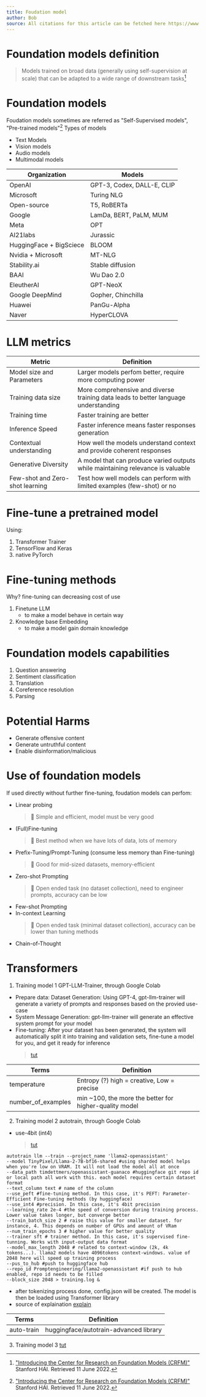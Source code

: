 ```yaml
---
title: Foudation model
author: Bob
source: All citations for this article can be fetched here https://www.youtube.com/watch?v=YzyBSDn3OQU
---
```


# Foundation models definition
> Models trained on broad data (generally using self-supervision at scale) that can be adapted to a wide range of downstream tasks[^1]
# Foundation models
Foudation models sometimes are referred as "Self-Supervised models", "Pre-trained models"[^1]
Types of models
- Text Models
- Vision models
- Audio models
- Multimodal models

| Organization | Models |
|---|---|
| OpenAI | GPT-3, Codex, DALL-E, CLIP |
| Microsoft | Turing NLG |
| Open-source | T5, RoBERTa |
| Google | LamDa, BERT, PaLM, MUM |
| Meta | OPT |
| AI21labs | Jurassic |
| HuggingFace + BigSciece | BLOOM |
| Nvidia + Microsoft | MT-NLG |
| Stability.ai | Stable diffusion |
| BAAI | Wu Dao 2.0 |
| EleutherAI | GPT-NeoX |
| Google DeepMind | Gopher, Chinchilla |
| Huawei | PanGu-Alpha |
| Naver | HyperCLOVA |
# LLM metrics
| Metric | Definition |
| --- | --- |
| Model size and Parameters | Larger models perfom better, require more computing power |
| Training data size | More comprehensive and diverse training data leads to better language understanding |
| Training time | Faster training are better |
| Inference Speed | Faster inference means faster responses generation |
| Contextual understanding | How well the models understand context and provide coherent responses |
| Generative Diversity | A model that can produce varied outputs while maintaining relevance is valuable |
| Few-shot and Zero-shot learning | Test how well models can perform with limited examples (few-shot) or no
# Fine-tune a pretrained model
Using:
1. Transformer Trainer
3. TensorFlow and Keras
4. native PyTorch
   
# Fine-tuning methods
Why? fine-tuning can decreasing cost of use
1. Finetune LLM
   - to make a model behave in certain way  
2. Knowledge base Embedding
   - to make a model gain domain knowledge

# Foundation models capabilities
1. Question answering
2. Sentiment classification
3. Translation
4. Coreference resolution
5. Parsing
   
# Potential Harms
- Generate offensive content
- Generate untruthful content
- Enable disinformation/malicious
  
# Use of foundation models
If used directly without further fine-tuning, foudation models can perfom:
- Linear probing
  > :notebook:
  > Simple and efficient, model must be very good
- (Full)Fine-tuning
  > :notebook:
  > Best method when we have lots of data, lots of memory
- Prefix-Tuning/Prompt-Tuning (consume less memory than Fine-tuning)
  > :notebook:
  > Good for mid-sized datasets, memory-efficient
- Zero-shot Prompting
  > :notebook:
  > Open ended task (no dataset collection), need to engineer prompts, accuracy can be low
- Few-shot Prompting
- In-context Learning
  > :notebook:
  > Open ended task (minimal dataset collection), accuracy can be lower than tuning methods
- Chain-of-Thought


# Transformers
1. Training model 1
  GPT-LLM-Trainer, through Google Colab
- Prepare data: Dataset Generation: Using GPT-4, gpt-llm-trainer will generate a variety of prompts and responses based on the provied use-case
- System Message Generation: gpt-llm-trainer will generate an effective system prompt for your model
- Fine-tuning: After your dataset has been generated, the system will automatically split it into training and validation sets, fine-tune a model for you, and get it ready for inference
  > [tut](https://www.youtube.com/watch?v=pRq2Fx4kYQI)

| Terms | Definition |
| ---| --- |
| temperature | Entropy (?) high = creative, Low = precise |
| number_of_examples | min ~100, the more the better for higher-quality model |

2. Training model 2
   autotrain, through Google Colab
- use-4bit (int4)
  > [tut](https://www.youtube.com/watch?v=3fsn19OI_C8)
```
autotrain llm --train --project_name 'llama2-openassistant'
--model TinyPixel/Llama-2-7B-bf16-shared #using sharded model helps when you're low on VRAM. It will not load the model all at once
--data_path timdettmers/openassistant-guanaco #huggingface git repo id or local path all work with this. each model requires certain dataset format
--text_column text # name of the column
--use_peft #fine-tuning method. In this case, it's PEFT: Parameter-Efficient Fine-tuning methods (by huggingface)
--use_int4 #precision. In this case, it's 4bit precision
--learning_rate 2e-4 #the speed of conversion during training process. Lower value takes longer, but converge better
--train_batch_size 2 # raise this value for smaller dataset. for instance, 4. This depends on number of GPUs and amount of VRam
--num_train_epochs 3 # higher value for better quality
--trainer sft # trainer method. In this case, it's supervised fine-tunning. Works with input-output data format
--model_max_length 2048 # related to context-window (2k, 4k tokens...). llama2 models have 4096tokens context-windows. value of 2048 here will speed up training process
--pus_to_hub #push to huggingface hub
--repo_id Promptengineering/llama2-openassistant #if push to hub enabled, repo id needs to be filled
--block_size 2048 > training.log &
```
- after tokenizing process done, config.json will be created. The model is then be loaded using Transformer library
- source of explaination [explain](https://www.youtube.com/watch?v=LslC2nKEEGU)

| Terms | Definition |
| ---| --- |
| auto-train | huggingface/autotrain-advanced library |

3. Training model 3
   [tut](https://www.youtube.com/watch?v=Q9zv369Ggfk)


[^1]: ["Introducing the Center for Research on Foundation Models (CRFM)"](https://hai.stanford.edu/news/introducing-center-research-foundation-models-crfm) Stanford HAI. Retrieved 11 June 2022.
